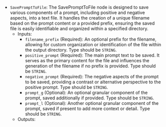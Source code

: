 - `SavePromptToFile`: The SavePromptToFile node is designed to save various components of a prompt, including positive and negative aspects, into a text file. It handles the creation of a unique filename based on the prompt content or a provided prefix, ensuring the saved file is easily identifiable and organized within a specified directory.
    - Inputs:
        - `filename_prefix` (Required): An optional prefix for the filename, allowing for custom organization or identification of the file within the output directory. Type should be `STRING`.
        - `positive_prompt` (Required): The main prompt text to be saved. It serves as the primary content for the file and influences the generation of the filename if no prefix is provided. Type should be `STRING`.
        - `negative_prompt` (Required): The negative aspects of the prompt to be saved, providing a contrast or alternative perspective to the positive prompt. Type should be `STRING`.
        - `prompt_g` (Optional): An optional granular component of the prompt, saved additionally if provided. Type should be `STRING`.
        - `prompt_l` (Optional): Another optional granular component of the prompt, saved if present to add more context or detail. Type should be `STRING`.
    - Outputs:
